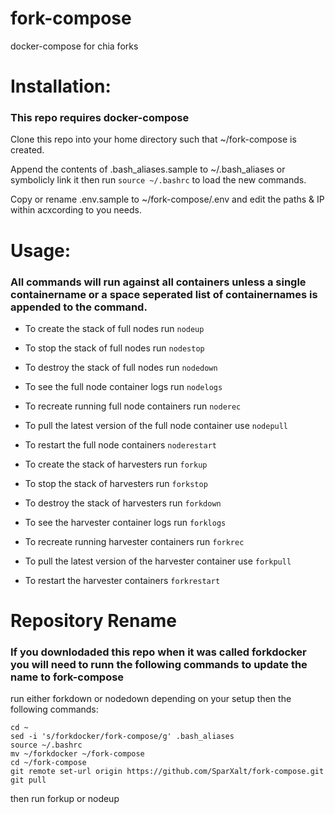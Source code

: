 # fork-compose
docker-compose for chia forks

# Installation:
### This repo requires docker-compose

Clone this repo into your home directory such that ~/fork-compose is created.

Append the contents of .bash_aliases.sample to ~/.bash_aliases or symbolicly link it then run `source ~/.bashrc` to load the new commands.

Copy or rename .env.sample to ~/fork-compose/.env and edit the paths & IP within acxcording to you needs.

# Usage:
### All commands will run against all containers unless a single containername or a space seperated list of containernames is appended to the command.
- To create the stack of full nodes run `nodeup`
- To stop the stack of full nodes run `nodestop`
- To destroy the stack of full nodes run `nodedown`
- To see the full node container logs run `nodelogs`
- To recreate running full node containers run `noderec`
- To pull the latest version of the full node container use `nodepull`
- To restart the full node containers `noderestart`

- To create the stack of harvesters run `forkup`
- To stop the stack of harvesters run `forkstop`
- To destroy the stack of harvesters run `forkdown`
- To see the harvester container logs run `forklogs`
- To recreate running harvester containers run `forkrec`
- To pull the latest version of the harvester container use `forkpull`
- To restart the harvester containers `forkrestart`

# Repository Rename
### If you downlodaded this repo when it was called forkdocker you will need to runn the following commands to update the name to fork-compose
run either forkdown or nodedown depending on your setup then the following commands:
```
cd ~
sed -i 's/forkdocker/fork-compose/g' .bash_aliases
source ~/.bashrc
mv ~/forkdocker ~/fork-compose
cd ~/fork-compose
git remote set-url origin https://github.com/SparXalt/fork-compose.git
git pull
```
then run forkup or nodeup
